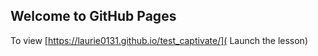 ## Welcome to GitHub Pages

To view [https://laurie0131.github.io/test_captivate/]( Launch the lesson)
